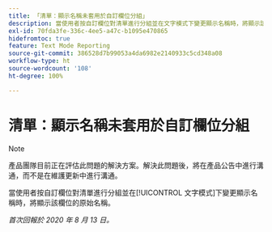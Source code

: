 ```yaml
---
title: 「清單：顯示名稱未套用於自訂欄位分組」
description: 當使用者按自訂欄位對清單進行分組並在文字模式下變更顯示名稱時，將顯示該欄位的原始名稱。
exl-id: 70fda3fe-336c-4ee5-a47c-b1095e470865
hidefromtoc: true
feature: Text Mode Reporting
source-git-commit: 386528d7b99053a4da6982e2140933c5cd348a08
workflow-type: ht
source-wordcount: '108'
ht-degree: 100%

---
```


# 清單：顯示名稱未套用於自訂欄位分組

>[!NOTE]
>
>產品團隊目前正在評估此問題的解決方案。解決此問題後，將在產品公告中進行溝通，而不是在維護更新中進行溝通。

當使用者按自訂欄位對清單進行分組並在[!UICONTROL 文字模式]下變更顯示名稱時，將顯示該欄位的原始名稱。

_首次回報於 2020 年 8 月 13 日。_
